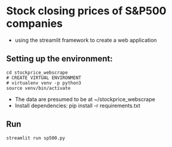 # Stock closing prices of S&P500 companies 

- using the streamlit framework to create a web application 

## Setting up the environment:
```
cd stockprice_webscrape
# CREATE VIRTUAL ENVIRONMENT
# virtualenv venv -p python3
source venv/bin/activate
```
- The data are presumed to be at ~/stockprice_webscrape
- Install dependencies: pip install -r requirements.txt

## Run 
```
streamlit run sp500.py
```
